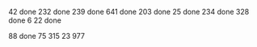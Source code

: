 42 done
232 done
239 done
641 done
203 done
25 done
234 done
328 done
6
22 done

88 done
75
315
23
977